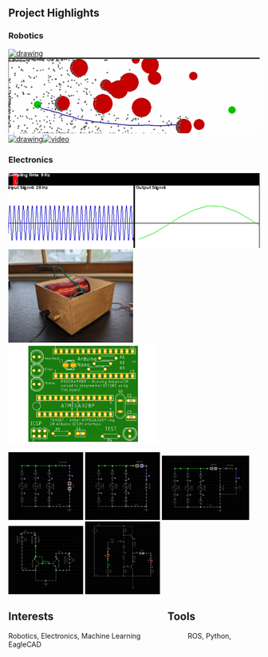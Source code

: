 ## Project Highlights
<!-- Lines are 800 wide in homepage view -->
### Robotics
[<img src="https://github.com/estods3/JetTank/blob/master/documentation/linefollowing.gif" title="Line Following Robot" alt="drawing" width="200"/>](https://github.com/estods3/JetTank)[<img src="https://github.com/estods3/estods3/blob/master/pathplanning.gif" title="Path Planning Algorithm" alt="drawing" width="600"/>](https://github.com/estods3/PathPlanning-withGeneticAI)[<img src="https://raw.githubusercontent.com/estods3/Tutorial-LegoRoboticClaw/master/documentation/closeupOfPerfBoard.jpg" title="LEGO Robotic Arm" alt="drawing" width="200"/>](https://github.com/estods3/Tutorial-LegoRoboticClaw)[<img src="https://github.com/estods3/raspberrypi-LiteArmi2/blob/master/rosreplay.gif" title="3D Printed Robotic Arm" alt="video" width="300"/>](https://github.com/estods3/raspberrypi-LiteArmi2)

### Electronics
[<img src="https://github.com/estods3/estods3/blob/master/sampling.gif" title="Frequency Simulator" alt="drawing" width="600"/>](https://github.com/estods3/Sampling-usingNyquistTheorem)
[<img src="https://github.com/estods3/AMRadio/blob/main/radioisometric.jpg" title="AM Radio" alt="drawing" width="250"/>](https://github.com/estods3/AMRadio)[<img src="https://github.com/estods3/ATmega328pProgrammer/blob/main/photos/programmer_pcb.png" title="Arduino Programmer" alt="drawing" width="300"/>](https://github.com/estods3/ATmega328pProgrammer)

[<img src="https://github.com/estods3/estods3/blob/master/circuit_LPF.png" title="Low Pass Filter" alt="drawing" width="150"/>](https://everycircuit.com/circuit/5820504109481984)
[<img src="https://github.com/estods3/estods3/blob/master/circuit_HPF.png" title="High Pass Filter" alt="drawing" width="150"/>](https://everycircuit.com/circuit/5506649642762240)
[<img src="https://github.com/estods3/estods3/blob/master/circuit_BPF.png" title="Band Pass Filter" alt="drawing" width="175"/>](https://everycircuit.com/circuit/4906615331094528)
[<img src="https://github.com/estods3/estods3/blob/master/circuit_CM.png" title="Current Mirror" alt="drawing" width="150"/>](https://everycircuit.com/circuit/4760128223707136)
[<img src="https://github.com/estods3/estods3/blob/master/circuit_PPA.png" title="Push Pull Amplifier" alt="drawing" width="150"/>](https://everycircuit.com/circuit/4675012138893312)

<!-- &nbsp; is the space character -->
## Interests&nbsp;&nbsp;&nbsp;&nbsp;&nbsp;&nbsp;&nbsp;&nbsp;&nbsp;&nbsp;&nbsp;&nbsp;&nbsp;&nbsp;&nbsp;&nbsp;&nbsp;&nbsp;&nbsp;&nbsp;&nbsp;&nbsp;&nbsp;&nbsp;&nbsp;&nbsp;&nbsp;&nbsp;&nbsp;&nbsp;&nbsp;&nbsp;&nbsp;&nbsp;&nbsp;&nbsp;&nbsp;&nbsp;&nbsp;&nbsp;&nbsp;&nbsp;&nbsp;&nbsp;&nbsp;&nbsp;Tools
Robotics, Electronics, Machine Learning&nbsp;&nbsp;&nbsp;&nbsp;&nbsp;&nbsp;&nbsp;&nbsp;&nbsp;&nbsp;&nbsp;&nbsp;&nbsp;&nbsp;&nbsp;&nbsp;&nbsp;&nbsp;&nbsp;&nbsp;&nbsp;&nbsp;&nbsp;&nbsp;ROS, Python, EagleCAD

<!--
**estods3/estods3** is a ✨ _special_ ✨ repository because its `README.md` (this file) appears on your GitHub profile.
-->
